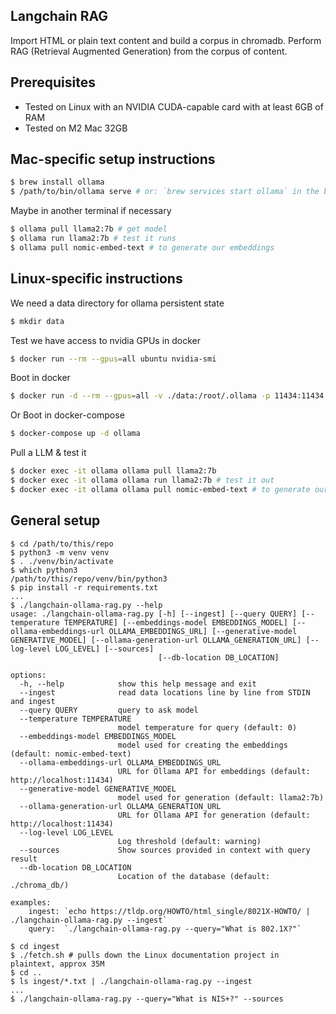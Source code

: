Langchain RAG
-------------
Import HTML or plain text content and build a corpus in chromadb.
Perform RAG (Retrieval Augmented Generation) from the corpus of content.

Prerequisites
-------------
* Tested on Linux with an NVIDIA CUDA-capable card with at least 6GB of RAM
* Tested on M2 Mac 32GB

Mac-specific setup instructions
----------------
```sh
$ brew install ollama
$ /path/to/bin/ollama serve # or: `brew services start ollama` in the background
```
Maybe in another terminal if necessary
```sh
$ ollama pull llama2:7b # get model
$ ollama run llama2:7b # test it runs
$ ollama pull nomic-embed-text # to generate our embeddings
```

Linux-specific instructions
------------------
We need a data directory for ollama persistent state
```sh
$ mkdir data
```
Test we have access to nvidia GPUs in docker
```sh
$ docker run --rm --gpus=all ubuntu nvidia-smi
```
Boot in docker
```sh
$ docker run -d --rm --gpus=all -v ./data:/root/.ollama -p 11434:11434 --name ollama ollama/ollama
```
Or Boot in docker-compose
```sh
$ docker-compose up -d ollama
```
Pull a LLM & test it
```sh
$ docker exec -it ollama ollama pull llama2:7b
$ docker exec -it ollama ollama run llama2:7b # test it out
$ docker exec -it ollama ollama pull nomic-embed-text # to generate our embeddings
```

General setup
-------------
```shell
$ cd /path/to/this/repo
$ python3 -m venv venv
$ . ./venv/bin/activate
$ which python3
/path/to/this/repo/venv/bin/python3
$ pip install -r requirements.txt
...
$ ./langchain-ollama-rag.py --help
usage: ./langchain-ollama-rag.py [-h] [--ingest] [--query QUERY] [--temperature TEMPERATURE] [--embeddings-model EMBEDDINGS_MODEL] [--ollama-embeddings-url OLLAMA_EMBEDDINGS_URL] [--generative-model GENERATIVE_MODEL] [--ollama-generation-url OLLAMA_GENERATION_URL] [--log-level LOG_LEVEL] [--sources]
                                 [--db-location DB_LOCATION]

options:
  -h, --help            show this help message and exit
  --ingest              read data locations line by line from STDIN and ingest
  --query QUERY         query to ask model
  --temperature TEMPERATURE
                        model temperature for query (default: 0)
  --embeddings-model EMBEDDINGS_MODEL
                        model used for creating the embeddings (default: nomic-embed-text)
  --ollama-embeddings-url OLLAMA_EMBEDDINGS_URL
                        URL for Ollama API for embeddings (default: http://localhost:11434)
  --generative-model GENERATIVE_MODEL
                        model used for generation (default: llama2:7b)
  --ollama-generation-url OLLAMA_GENERATION_URL
                        URL for Ollama API for generation (default: http://localhost:11434)
  --log-level LOG_LEVEL
                        Log threshold (default: warning)
  --sources             Show sources provided in context with query result
  --db-location DB_LOCATION
                        Location of the database (default: ./chroma_db/)

examples:
	ingest:	`echo https://tldp.org/HOWTO/html_single/8021X-HOWTO/ | ./langchain-ollama-rag.py --ingest`
	query:	`./langchain-ollama-rag.py --query="What is 802.1X?"`

$ cd ingest
$ ./fetch.sh # pulls down the Linux documentation project in plaintext, approx 35M
$ cd ..
$ ls ingest/*.txt | ./langchain-ollama-rag.py --ingest
...
$ ./langchain-ollama-rag.py --query="What is NIS+?" --sources
```
